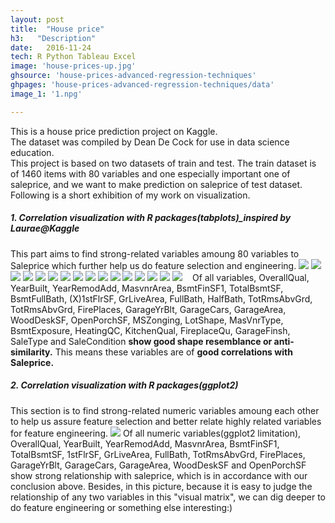 ```yaml
---
layout: post
title:  "House price"
h3:   "Description"
date:   2016-11-24
tech: R Python Tableau Excel
image: 'house-prices-up.jpg'
ghsource: 'house-prices-advanced-regression-techniques'
ghpages: 'house-prices-advanced-regression-techniques/data'
image_1: '1.npg'

---
```

This is a house price prediction project on Kaggle.  
The dataset was compiled by Dean De Cock for use in data science education.  
This project is based on two datasets of train and test. The train dataset is of 1460 items with 80 variables and one especially important one of saleprice, and we want to make prediction on saleprice of test dataset.  
Following is a short exhibition of my work on visualization.  
<h5>1. Correlation visualization with R packages(tabplots)_inspired by Laurae@Kaggle</h5>  
This part aims to find strong-related variables amoung 80 variables to Saleprice which further help us do feature selection and engineering.  
    <img src="\images\1.png">
    <img src="\images\2.png">
    <img src="\images\3.png">
    <img src="\images\4.png">
    <img src="\images\5.png">
    <img src="\images\6.png">
    <img src="\images\7.png">
    <img src="\images\8.png">
    <img src="\images\9.png">
    <img src="\images\10.png">
    <img src="\images\11.png">
    <img src="\images\12.png">
    <img src="\images\13.png">
    <img src="\images\14.png">
    <img src="\images\15.png">
    <img src="\images\16.png">
    Of all variables, OverallQual, YearBuilt, YearRemodAdd, MasvnrArea, BsmtFinSF1, TotalBsmtSF, BsmtFullBath, (X)1stFlrSF, GrLiveArea, FullBath, HalfBath, TotRmsAbvGrd, TotRmsAbvGrd, FirePlaces, GarageYrBlt, GarageCars, GarageArea, WoodDeskSF, OpenPorchSF, MSZonging, LotShape, MasVnrType, BsmtExposure, HeatingQC, KitchenQual, FireplaceQu, GarageFinsh, SaleType and SaleCondition <b>show good shape resemblance or anti-similarity.</b>  
    This means these variables are of <b>good correlations with Saleprice.</b>  
<h5>2. Correlation visualization with R packages(ggplot2)</h5> 
This section is to find strong-related numeric variables amoung each other to help us assure feature selection and better relate highly related variables for feature engineering.  
<img src="\images\cor-10-1.png">
Of all numeric variables(ggplot2 limitation), OverallQual, YearBuilt, YearRemodAdd, MasvnrArea, BsmtFinSF1, TotalBsmtSF, 1stFlrSF, GrLiveArea, FullBath, TotRmsAbvGrd, FirePlaces, GarageYrBlt, GarageCars, GarageArea, WoodDeskSF and OpenPorchSF show strong relationship with saleprice, which is in accordance with our conclusion above.   
Besides, in this picture, because it is easy to judge the relationship of any two variables in this "visual matrix", we can dig deeper to do feature engineering or something else interesting:)  

